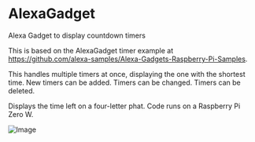 # AlexaGadget

Alexa Gadget to display countdown timers

This is based on the AlexaGadget timer example at https://github.com/alexa-samples/Alexa-Gadgets-Raspberry-Pi-Samples. 

This handles multiple timers at once, displaying the one with the shortest time. New timers can be added. Timers can be changed. Timers can be deleted.

Displays the time left on a four-letter phat. Code runs on a Raspberry Pi Zero W.

![Image](./images/Multi-Timer.png)


